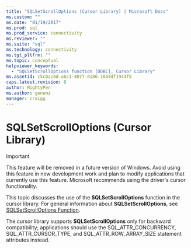 ```yaml
---
title: "SQLSetScrollOptions (Cursor Library) | Microsoft Docs"
ms.custom: ""
ms.date: "01/19/2017"
ms.prod: sql
ms.prod_service: connectivity
ms.reviewer: ""
ms.suite: "sql"
ms.technology: connectivity
ms.tgt_pltfrm: ""
ms.topic: conceptual
helpviewer_keywords: 
  - "SQLSetScrollOptions function [ODBC], Cursor Library"
ms.assetid: c5c0ac6d-a6c1-4077-8186-1644df1944f8
caps.latest.revision: 8
author: MightyPen
ms.author: genemi
manager: craigg
---
```

# SQLSetScrollOptions (Cursor Library)
> [!IMPORTANT]  
>  This feature will be removed in a future version of Windows. Avoid using this feature in new development work and plan to modify applications that currently use this feature. Microsoft recommends using the driver's cursor functionality.  
  
 This topic discusses the use of the **SQLSetScrollOptions** function in the cursor library. For general information about **SQLSetScrollOptions**, see [SQLSetScrollOptions Function](../../../odbc/reference/syntax/sqlsetscrolloptions-function.md).  
  
 The cursor library supports **SQLSetScrollOptions** only for backward compatibility; applications should use the SQL_ATTR_CONCURRENCY, SQL_ATTR_CURSOR_TYPE, and SQL_ATTR_ROW_ARRAY_SIZE statement attributes instead.
